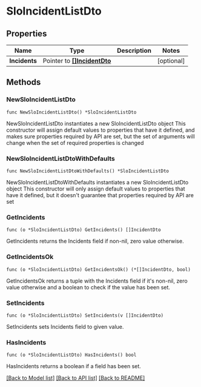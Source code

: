 # SloIncidentListDto

## Properties

Name | Type | Description | Notes
------------ | ------------- | ------------- | -------------
**Incidents** | Pointer to [**[]IncidentDto**](IncidentDto.md) |  | [optional] 

## Methods

### NewSloIncidentListDto

`func NewSloIncidentListDto() *SloIncidentListDto`

NewSloIncidentListDto instantiates a new SloIncidentListDto object
This constructor will assign default values to properties that have it defined,
and makes sure properties required by API are set, but the set of arguments
will change when the set of required properties is changed

### NewSloIncidentListDtoWithDefaults

`func NewSloIncidentListDtoWithDefaults() *SloIncidentListDto`

NewSloIncidentListDtoWithDefaults instantiates a new SloIncidentListDto object
This constructor will only assign default values to properties that have it defined,
but it doesn't guarantee that properties required by API are set

### GetIncidents

`func (o *SloIncidentListDto) GetIncidents() []IncidentDto`

GetIncidents returns the Incidents field if non-nil, zero value otherwise.

### GetIncidentsOk

`func (o *SloIncidentListDto) GetIncidentsOk() (*[]IncidentDto, bool)`

GetIncidentsOk returns a tuple with the Incidents field if it's non-nil, zero value otherwise
and a boolean to check if the value has been set.

### SetIncidents

`func (o *SloIncidentListDto) SetIncidents(v []IncidentDto)`

SetIncidents sets Incidents field to given value.

### HasIncidents

`func (o *SloIncidentListDto) HasIncidents() bool`

HasIncidents returns a boolean if a field has been set.


[[Back to Model list]](../README.md#documentation-for-models) [[Back to API list]](../README.md#documentation-for-api-endpoints) [[Back to README]](../README.md)


